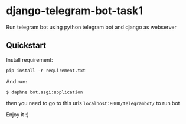# django-telegram-bot-task1
Run telegram bot using python telegram bot and django as webserver


Quickstart
----------

Install requirement:

    pip install -r requirement.txt
    
 And run:
    
    $ daphne bot.asgi:application
    
 then you need to go to this urls ``localhost:8000/telegrambot/`` to run bot
 
 Enjoy it :)
